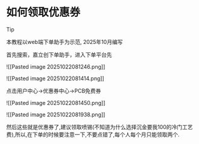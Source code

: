 # 如何领取优惠券

> [!tip]
> 本教程以web端下单助手为示范, 2025年10月编写

首先搜索，嘉立创下单助手，进入下单平台先

![[Pasted image 20251022081246.png]]

![[Pasted image 20251022081414.png]]

点击用户中心->优惠券中心->PCB免费券

![[Pasted image 20251022081450.png]]


![[Pasted image 20251022081938.png]]

然后这些就是优惠券了,建议领取喷锡(不知道为什么选择沉金要我100的冷门工艺费),所以,在下单的时候要注意一下,不要点错了,每个人每个月只能领取两个.

